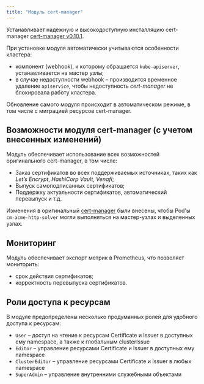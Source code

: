 ```yaml
---
title: "Модуль cert-manager"
---
```


Устанавливает надежную и высокодоступную инсталляцию cert-manager [cert-manager v0.10.1](https://github.com/jetstack/cert-manager).

При установке модуля автоматически учитываются особенности кластера:
- компонент (webhook), к которому обращается `kube-apiserver`, устанавливается на мастер узлы;
- в случае недоступности webhook – производится временное удаление `apiservice`, чтобы недоступность *cert-manager* не блокировала работу кластера.

Обновление самого модуля происходит в автоматическом режиме, в том числе с миграцией ресурсов cert-manager.

## Возможности модуля cert-manager (с учетом внесенных изменений)
Модуль обеспечивает использование всех возможностей оригинального cert-manager, в том числе:
- Заказ сертификатов во всех поддерживаемых источниках, таких как *Let’s Encrypt*, *HashiCorp Vault*, *Venafi*;
- Выпуск самоподписанных сертификатов;
- Поддержку актуальности сертификатов, автоматический перевыпуск и т.д.

Изменения в оригинальный [cert-manager](https://github.com/jetstack/cert-manager) были внесены, чтобы Pod'ы `cm-acme-http-solver` могли выполняться на мастер-узлах и выделенных узлах.

## Мониторинг
Модуль обеспечивает экспорт метрик в Prometheus, что позволяет мониторить:
- срок действия сертификатов;
- корректность перевыпуска сертификатов.

## Роли доступа к ресурсам
В модуле предопределены несколько продуманных ролей для удобного доступа к ресурсам:
- `User` – доступ на чтение к ресурсам Certificate и Issuer в доступных ему namespace, а также к глобальным clusterIssue
- `Editor` – управление ресурсами Certificate и Issuer в доступных ему namespace
- `ClusterEditor` – управление ресурсами Certificate и Issuer в любых namespace
- `SuperAdmin` – управление внутренними служебными объектами
